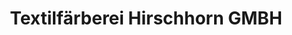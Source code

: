 ---
title: "Textilfärberei Hirschhorn GMBH"
url: /hirschhorn/textilfaerberei-hirschhorn-gmbh/
shop: Textil
---